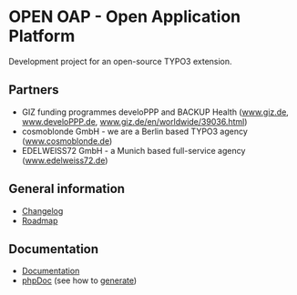 # OPEN OAP - Open Application Platform

Development project for an open-source TYPO3 extension.

## Partners

- GIZ funding programmes develoPPP and BACKUP Health (www.giz.de, www.develoPPP.de, www.giz.de/en/worldwide/39036.html)
- cosmoblonde GmbH - we are a Berlin based TYPO3 agency (www.cosmoblonde.de)
- EDELWEISS72 GmbH - a Munich based full-service agency (www.edelweiss72.de)

## General information

- [Changelog](./Documentation/ChangeLog/Index.md)
- [Roadmap](./Documentation/ChangeLog/Roadmap.md)

## Documentation

- [Documentation](./Documentation/README.md)
- [phpDoc](./Documentation/PhpDoc/index.html) (see how to [generate](./Documentation/Build/README.md))
